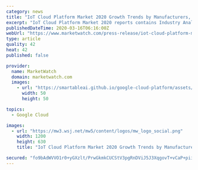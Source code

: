 ```yaml
---
category: news
title: "IoT Cloud Platform Market 2020 Growth Trends by Manufacturers, Regions, Type and Application, Forecast to 2024"
excerpt: "IoT Cloud Platform Market 2020 reports contains Industry Analysis, Market Share, Size with Sales, Price, Revenue, Gross Margin, Competitor analysis and Forecast to 2024. IoT Cloud"
publishedDateTime: 2020-03-16T06:16:00Z
webUrl: "https://www.marketwatch.com/press-release/iot-cloud-platform-market-2020-growth-trends-by-manufacturers-regions-type-and-application-forecast-to-2024-2020-03-16"
type: article
quality: 42
heat: 42
published: false

provider:
  name: MarketWatch
  domain: marketwatch.com
  images:
    - url: "https://smartableai.github.io/google-cloud-platform/assets/images/organizations/marketwatch.com-50x50.jpg"
      width: 50
      height: 50

topics:
  - Google Cloud

images:
  - url: "https://mw3.wsj.net/mw5/content/logos/mw_logo_social.png"
    width: 1200
    height: 630
    title: "IoT Cloud Platform Market 2020 Growth Trends by Manufacturers, Regions, Type and Application, Forecast to 2024"

secured: "fo9bAdWVVO1r0+yGXzlt/PrwGkmkCUCStV3pgRnDViJ5J3XqgovT+vCaP+piizxc3M2h2YG9dvmnZWvjITA9x0wSIxV6kqN0cN+Kiyw2iDdP9k3k2s+yEOXr2K9n7lkRHgKAuIgn3iBJJmzedZaOg7I4seZhm40TUohrSe4ArY2fKq3Wi8IK++B+Ni0x3q6HvcwvpHQQhQam3XJGOQzsDZj9Pvti20XUaW/UV2UkFF5vOnlWnPRu0XoEAUTSOktfLHo2/+ZMVOB0yVpmy9i9+SP7jyPV8kVfBi+cTBJf0KiVT2i8REDnPjlJUwQLHfF3;R7+wQ0XiO9Va/u8HmW6FJA=="
---
```


